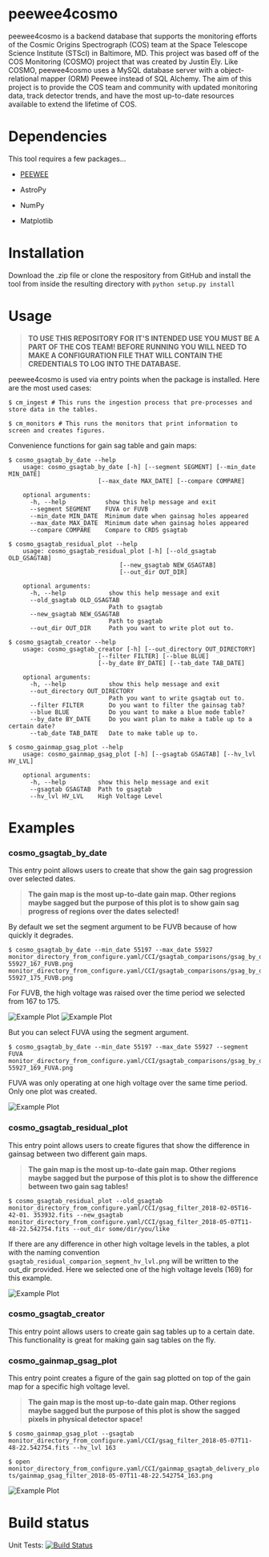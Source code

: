 # peewee4cosmo

peewee4cosmo is a backend database that supports the monitoring efforts of the Cosmic Origins Spectrograph (COS) team
at the Space Telescope Science Institute (STScI) in Baltimore, MD. This project was based off of the COS Monitoring
(COSMO) project that was created by Justin Ely. Like COSMO, peewee4cosmo uses a MySQL database server with a
object-relational mapper (ORM) Peewee instead of SQL Alchemy. The aim of this project is to provide the COS team and
community with updated monitoring data, track detector trends, and have the most up-to-date resources available to
extend the lifetime of COS.

# Dependencies

This tool requires a few packages...

* [PEEWEE](http://docs.peewee-orm.com/en/latest/)

* AstroPy

* NumPy

* Matplotlib

# Installation

Download the .zip file or clone the respository from GitHub and install the tool from inside the
resulting directory with `python setup.py install`

# Usage

> **TO USE THIS REPOSITORY FOR IT'S INTENDED USE YOU MUST BE A PART OF THE COS TEAM!
> BEFORE RUNNING YOU WILL NEED TO MAKE A CONFIGURATION FILE THAT WILL CONTAIN THE CREDENTIALS
> TO LOG INTO THE DATABASE.**

peewee4cosmo is used via entry points when the package is installed. Here are the most used cases:

`$ cm_ingest # This runs the ingestion process that pre-processes and store data in the tables.`

`$ cm_monitors # This runs the monitors that print information to screen and creates figures.`

Convenience functions for gain sag table and gain maps:

    $ cosmo_gsagtab_by_date --help
        usage: cosmo_gsagtab_by_date [-h] [--segment SEGMENT] [--min_date MIN_DATE]
                             [--max_date MAX_DATE] [--compare COMPARE]

        optional arguments:
          -h, --help           show this help message and exit
          --segment SEGMENT    FUVA or FUVB
          --min_date MIN_DATE  Minimum date when gainsag holes appeared
          --max_date MAX_DATE  Minimum date when gainsag holes appeared
          --compare COMPARE    Compare to CRDS gsagtab

    $ cosmo_gsagtab_residual_plot --help
        usage: cosmo_gsagtab_residual_plot [-h] [--old_gsagtab OLD_GSAGTAB]
                                   [--new_gsagtab NEW_GSAGTAB]
                                   [--out_dir OUT_DIR]

        optional arguments:
          -h, --help            show this help message and exit
          --old_gsagtab OLD_GSAGTAB
                                Path to gsagtab
          --new_gsagtab NEW_GSAGTAB
                                Path to gsagtab
          --out_dir OUT_DIR     Path you want to write plot out to.

    $ cosmo_gsagtab_creator --help
        usage: cosmo_gsagtab_creator [-h] [--out_directory OUT_DIRECTORY]
                             [--filter FILTER] [--blue BLUE]
                             [--by_date BY_DATE] [--tab_date TAB_DATE]

        optional arguments:
          -h, --help            show this help message and exit
          --out_directory OUT_DIRECTORY
                                Path you want to write gsagtab out to.
          --filter FILTER       Do you want to filter the gainsag tab?
          --blue BLUE           Do you want to make a blue mode table?
          --by_date BY_DATE     Do you want plan to make a table up to a certain date?
          --tab_date TAB_DATE   Date to make table up to.

    $ cosmo_gainmap_gsag_plot --help
        usage: cosmo_gainmap_gsag_plot [-h] [--gsagtab GSAGTAB] [--hv_lvl HV_LVL]

        optional arguments:
          -h, --help         show this help message and exit
          --gsagtab GSAGTAB  Path to gsagtab
          --hv_lvl HV_LVL    High Voltage Level

# Examples

### cosmo_gsagtab_by_date
This entry point allows users to create that show the gain sag progression over selected dates.


>**The gain map is the most up-to-date gain map. Other regions maybe sagged but the purpose of this plot is to show gain
> sag progress of regions over the dates selected!**

By default we set the segment argument to be FUVB because of how quickly it degrades.

    $ cosmo_gsagtab_by_date --min_date 55197 --max_date 55927
    monitor_directory_from_configure.yaml/CCI/gsagtab_comparisons/gsag_by_date_55197-55927_167_FUVB.png
    monitor_directory_from_configure.yaml/CCI/gsagtab_comparisons/gsag_by_date_55197-55927_175_FUVB.png

For FUVB, the high voltage was raised over the time period we selected from 167 to 175.

![Example Plot](docs/_static/gsag_by_date_55197-55927_167_FUVB.png "HV 167 FUVB over given time period.")
![Example Plot](docs/_static/gsag_by_date_55197-55927_175_FUVB.png "HV 175 FUVB over given time period.")


But you can select FUVA using the segment argument.

    $ cosmo_gsagtab_by_date --min_date 55197 --max_date 55927 --segment FUVA
    monitor_directory_from_configure.yaml/CCI/gsagtab_comparisons/gsag_by_date_55197-55927_169_FUVA.png

FUVA was only operating at one high voltage over the same time period. Only one plot was created.

![Example Plot](docs/_static/gsag_by_date_55197-55927_169_FUVA.png "HV 169 FUVA over given time period.")

### cosmo_gsagtab_residual_plot
This entry point allows users to create figures that show the difference in gainsag between two different gain maps.

>**The gain map is the most up-to-date gain map. Other regions maybe sagged but the purpose of this plot is to
>show the difference between two gain sag tables!**

`$ cosmo_gsagtab_residual_plot --old_gsagtab monitor_directory_from_configure.yaml/CCI/gsag_filter_2018-02-05T16-42-01.
353932.fits --new_gsagtab monitor_directory_from_configure.yaml/CCI/gsag_filter_2018-05-07T11-48-22.542754.fits
--out_dir some/dir/you/like`


If there are any difference in other high voltage levels in the tables, a plot with the naming convention
`gsagtab_residual_comparion_segment_hv_lvl.png` will be written to the out_dir provided. Here we selected one
of the high voltage levels (169) for this example.

![Example Plot](docs/_static/gsagtab_residual_comparion_FUVB_169.png "Differences in gain sag tables for FUVB 169.")


### cosmo_gsagtab_creator
This entry point allows users to create gain sag tables up to a certain date. This functionality is great for making
gain sag tables on the fly.

### cosmo_gainmap_gsag_plot
This entry point creates a figure of the gain sag plotted on top of the gain map for a specific high voltage level.

>**The gain map is the most up-to-date gain map. Other regions maybe sagged but the purpose of this plot is show the
>sagged pixels in physical detector space!**

`$ cosmo_gainmap_gsag_plot --gsagtab monitor_directory_from_configure.yaml/CCI/gsag_filter_2018-05-07T11-48-22.542754.fits --hv_lvl 163`

`$ open monitor_directory_from_configure.yaml/CCI/gainmap_gsagtab_delivery_plots/gainmap_gsag_filter_2018-05-07T11-48-22.542754_163.png`

![Example Plot](docs/_static/gainmap_gsag_filter_2018-05-07T11-48-22.542754_163.png "Plot of gain map with gain sag overplotted for table and high voltage provided.")

# Build status

Unit Tests: [![Build Status](https://travis-ci.org/justincely/cos_monitoring.svg?branch=master)](https://travis-ci.org/mfixstsci/peewee4cosmo)

